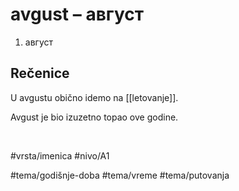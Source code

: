 # avgust – август

1. август

## Rečenice

U avgustu obično idemo na [[letovanje]].

Avgust je bio izuzetno topao ove godine.

<br>

#vrsta/imenica
#nivo/A1

#tema/godišnje-doba
#tema/vreme
#tema/putovanja
